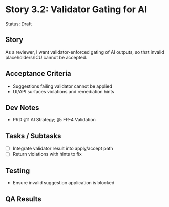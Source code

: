 # Story 3.2: Validator Gating for AI

Status: Draft

## Story

As a reviewer,
I want validator-enforced gating of AI outputs,
so that invalid placeholders/ICU cannot be accepted.

## Acceptance Criteria

- Suggestions failing validator cannot be applied
- UI/API surfaces violations and remediation hints

## Dev Notes

- PRD §11 AI Strategy; §5 FR-4 Validation

## Tasks / Subtasks

- [ ] Integrate validator result into apply/accept path
- [ ] Return violations with hints to fix

## Testing

- Ensure invalid suggestion application is blocked

## QA Results
